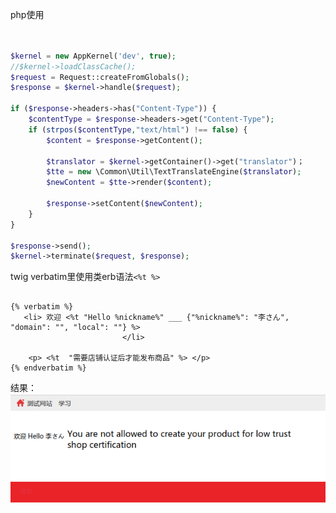 
php使用

```php


$kernel = new AppKernel('dev', true);
//$kernel->loadClassCache();
$request = Request::createFromGlobals();
$response = $kernel->handle($request);

if ($response->headers->has("Content-Type")) {
    $contentType = $response->headers->get("Content-Type");
    if (strpos($contentType,"text/html") !== false) {
        $content = $response->getContent();

        $translator = $kernel->getContainer()->get("translator")；
        $tte = new \Common\Util\TextTranslateEngine($translator);
        $newContent = $tte->render($content);
		
        $response->setContent($newContent);
    }
}

$response->send();
$kernel->terminate($request, $response);

```


twig verbatim里使用类erb语法`<%t %>`

```twig

{% verbatim %}
   <li> 欢迎 <%t "Hello %nickname%" ___ {"%nickname%": "李さん", "domain": "", "local": ""} %>
                         </li>
	
    <p> <%t  "需要店铺认证后才能发布商品" %> </p>	
{% endverbatim %}
```

结果：
![image](https://raw.githubusercontent.com/zjsxwc/simple-translator-template/master/example.png)

